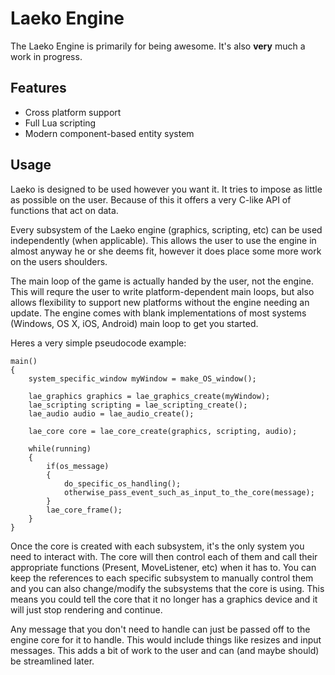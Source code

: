 # Laeko Engine #

The Laeko Engine is primarily for being awesome. It's also __very__ much a work in progress. 

## Features ##

* Cross platform support
* Full Lua scripting
* Modern component-based entity system

## Usage ##

Laeko is designed to be used however you want it. It tries to impose as little as possible on the user. Because of this it offers a very C-like API of functions that act on data.

Every subsystem of the Laeko engine (graphics, scripting, etc) can be used independently (when applicable). This allows the user to use the engine in almost anyway he or she deems fit, however it does place some more work on the users shoulders.

The main loop of the game is actually handed by the user, not the engine. This will requre the user to write platform-dependent main loops, but also allows flexibility to support new platforms without the engine needing an update. The engine comes with blank implementations of most systems (Windows, OS X, iOS, Android) main loop to get you started.

Heres a very simple pseudocode example:

    main()
    {
		system_specific_window myWindow = make_OS_window();

    	lae_graphics graphics = lae_graphics_create(myWindow);
    	lae_scripting scripting = lae_scripting_create();
    	lae_audio audio = lae_audio_create();
    	
    	lae_core core = lae_core_create(graphics, scripting, audio);
    
    	while(running)
    	{
    		if(os_message)
    		{
    			do_specific_os_handling();
    			otherwise_pass_event_such_as_input_to_the_core(message);
    		}
    		lae_core_frame();
    	}
    }

Once the core is created with each subsystem, it's the only system you need to interact with. The core will then control each of them and call their appropriate functions (Present, MoveListener, etc) when it has to. You can keep the references to each specific subsystem to manually control them and you can also change/modify the subsystems that the core is using. This means you could tell the core that it no longer has a graphics device and it will just stop rendering and continue.

Any message that you don't need to handle can just be passed off to the engine core for it to handle. This would include things like resizes and input messages. This adds a bit of work to the user and can (and maybe should) be streamlined later.
